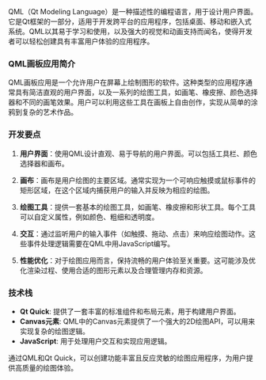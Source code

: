 QML（Qt Modeling Language）是一种描述性的编程语言，用于设计用户界面。它是Qt框架的一部分，适用于开发跨平台的应用程序，包括桌面、移动和嵌入式系统。QML以其易于学习和使用，以及强大的视觉和动画支持而闻名，使得开发者可以轻松创建具有丰富用户体验的应用程序。

### QML画板应用简介

QML画板应用是一个允许用户在屏幕上绘制图形的软件。这种类型的应用程序通常具有简洁直观的用户界面，以及一系列的绘图工具，如画笔、橡皮擦、颜色选择器和不同的画笔效果。用户可以利用这些工具在画板上自由创作，实现从简单的涂鸦到复杂的艺术作品。

### 开发要点

1. **用户界面**：使用QML设计直观、易于导航的用户界面。可以包括工具栏、颜色选择器和画布。
   
2. **画布**：画布是用户绘图的主要区域。通常实现为一个可响应触摸或鼠标事件的矩形区域，在这个区域内捕获用户的输入并反映为相应的绘图。

3. **绘图工具**：提供一套基本的绘图工具，如画笔、橡皮擦和形状工具。每个工具可以自定义属性，例如颜色、粗细和透明度。

4. **交互**：通过监听用户的输入事件（如触摸、拖动、点击）来响应绘图动作。这些事件处理逻辑需要在QML中用JavaScript编写。

5. **性能优化**：对于绘图应用而言，保持流畅的用户体验至关重要。这可能涉及优化渲染过程、使用合适的图形元素以及合理管理内存和资源。

### 技术栈

- **Qt Quick**: 提供了一套丰富的标准组件和布局元素，用于构建用户界面。
- **Canvas元素**: QML中的Canvas元素提供了一个强大的2D绘图API，可以用来实现复杂的绘图逻辑。
- **JavaScript**: 用于处理用户交互和实现应用逻辑。

通过QML和Qt Quick，可以创建功能丰富且反应灵敏的绘图应用程序，为用户提供高质量的绘图体验。

